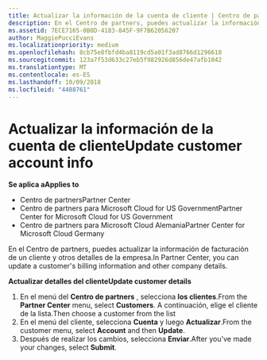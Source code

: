 ```yaml
---
title: Actualizar la información de la cuenta de cliente | Centro de partners
description: En el Centro de partners, puedes actualizar la información de facturación de un cliente y otros detalles de la empresa.
ms.assetid: 7ECE7165-0B0D-4183-845F-9F7B62056207
author: MaggiePucciEvans
ms.localizationpriority: medium
ms.openlocfilehash: 8cb75e8fbfd4ba8119cd5a01f3ad8766d1296618
ms.sourcegitcommit: 123a7f53d633c27eb5f982926d856de47afb1042
ms.translationtype: MT
ms.contentlocale: es-ES
ms.lasthandoff: 10/09/2018
ms.locfileid: "4488761"
---
```

# <a name="update-customer-account-info"></a><span data-ttu-id="9a550-103">Actualizar la información de la cuenta de cliente</span><span class="sxs-lookup"><span data-stu-id="9a550-103">Update customer account info</span></span>

**<span data-ttu-id="9a550-104">Se aplica a</span><span class="sxs-lookup"><span data-stu-id="9a550-104">Applies to</span></span>**

-  <span data-ttu-id="9a550-105">Centro de partners</span><span class="sxs-lookup"><span data-stu-id="9a550-105">Partner Center</span></span>
-  <span data-ttu-id="9a550-106">Centro de partners para Microsoft Cloud for US Government</span><span class="sxs-lookup"><span data-stu-id="9a550-106">Partner Center for Microsoft Cloud for US Government</span></span>
-  <span data-ttu-id="9a550-107">Centro de partners para Microsoft Cloud Alemania</span><span class="sxs-lookup"><span data-stu-id="9a550-107">Partner Center for Microsoft Cloud Germany</span></span>

<span data-ttu-id="9a550-108">En el Centro de partners, puedes actualizar la información de facturación de un cliente y otros detalles de la empresa.</span><span class="sxs-lookup"><span data-stu-id="9a550-108">In Partner Center, you can update a customer's billing information and other company details.</span></span>

**<span data-ttu-id="9a550-109">Actualizar detalles del cliente</span><span class="sxs-lookup"><span data-stu-id="9a550-109">Update customer details</span></span>**

1.  <span data-ttu-id="9a550-110">En el menú del **Centro de partners** , selecciona **los clientes**.</span><span class="sxs-lookup"><span data-stu-id="9a550-110">From the **Partner Center** menu, select **Customers**.</span></span> <span data-ttu-id="9a550-111">A continuación, elige el cliente de la lista.</span><span class="sxs-lookup"><span data-stu-id="9a550-111">Then choose a customer from the list</span></span>
2.  <span data-ttu-id="9a550-112">En el menú del cliente, selecciona **Cuenta** y luego **Actualizar**.</span><span class="sxs-lookup"><span data-stu-id="9a550-112">From the customer menu, select **Account** and then **Update**.</span></span>
3.  <span data-ttu-id="9a550-113">Después de realizar los cambios, selecciona **Enviar**.</span><span class="sxs-lookup"><span data-stu-id="9a550-113">After you've made your changes, select **Submit**.</span></span>

 

 



